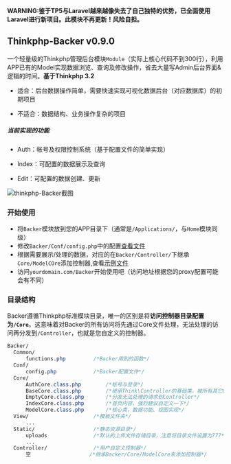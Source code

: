 **WARNING:鉴于TP5与Laravel越来越像失去了自己独特的优势，已全面使用Laravel进行新项目。此模块不再更新！风险自担。**

## Thinkphp-Backer v0.9.0

一个轻量级的Thinkphp管理后台模块``Module``（实际上核心代码不到300行），利用APP已有的Model实现数据浏览、查询及修改操作，省去大量写Admin后台界面&逻辑的时间。**基于Thinkphp 3.2**

- 适合：后台数据操作简单，需要快速实现可视化数据后台（对应数据库）的初期项目


- 不适合：数据结构、业务操作复杂的项目


##### 当前实现的功能

- Auth：帐号及权限控制系统（基于配置文件的简单实现）


- Index：可配置的数据展示及查询
- Edit：可配置的数据创建、更新




![thinkphp-Backer截图](http://sunkey.me/content/images/2016/04/QQ20160408-0-01.png)





### 开始使用

- 将``Backer``模块放到您的APP目录下（通常是``/Applications/``，与``Home``模块同级）
- 修改``Backer/Conf/config.php``中的配置[查看文件](Backer/Conf/config.php)
- 根据需要展示/处理的数据，对应的在``Backer/Controller/``下继承``Core/ModelCOre``添加控制器,查看[示例文件](Backer/Controller/XmodelController.class.php)
- 访问``yourdomain.com/Backer``开始使用吧（访问地址根据您的proxy配置可能会有不同）



### 目录结构

Backer遵循Thinkphp标准模块目录，唯一的区别是将**访问控制器目录配置为``/Core``**。这意味着对Backer的所有访问将先通过Core文件处理，无法处理的访问再分发到``/Controller``，也就是您自定义的控制器。

```css
Backer/
  Common/
      functions.php			/*Backer用到的函数*/
  Conf/
      config.php			/*Backer配置文件*/
  Core/
      AuthCore.class.php    	/*帐号与登录*/
      BaseCore.class.php    	/*继承Think\Controller的基础类，被所有其它Core继承*/
      EmptyCore.class.php    	/*分发无法处理的请求到Controller*/
      IndexCore.class.php    	/*首页内容，强烈建议自定义一下*/
      ModelCore.class.php    	/*核心类，数据功能、视图实现*/
  View/						/*模板文件夹*/
	  ...
  Static/					/*静态资源目录*/
      uploads   	 	  	/*默认的上传文件存储目录，注意将目录文件设置为777*/
      ...
  Controller/   			/*用户自定义控制器*/
	  空					  /*继承Backer/Core/ModelCore来添加控制器*/
```
